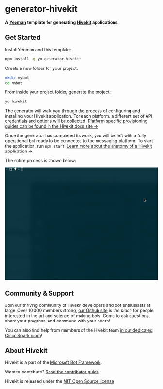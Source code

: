 # generator-hivekit
**A [Yeoman](https://yeoman.io) template for generating [Hivekit](https://npmjs.org/package/hivekit) applications**

## Get Started

Install Yeoman and this template:

```bash
npm install -g yo generator-hivekit
```

Create a new folder for your project:

```bash
mkdir mybot
cd mybot
```

From inside your project folder, generate the project:

```bash
yo hivekit
```

The generator will walk you through the process of configuring and installing your Hivekit application. For each platform, a different set of API credentials and options will be collected.  [Platform specific provisioning guides can be found in the Hivekit docs site &rarr;](https://github.com/texthive/hivekit/blob/main/packages/docs/provisioning/index.md)

Once the generator has completed its work, you will be left with a fully operational bot ready to be connected to the messaging platform.  To start the application, run `npm start`.  [Learn more about the anatomy of a Hivekit application &rarr;](https://github.com/texthive/hivekit/blob/main/packages/docs/advanced.md#anatomy-of-a-hivekit-app)

The entire process is shown below:

![Hivekit Yeoman generator in action](yeoman-generator.gif)

## Community & Support

Join our thriving community of Hivekit developers and bot enthusiasts at large.
Over 10,000 members strong, [our Github site](https://github.com/texthive/hivekit) is
_the place_ for people interested in the art and science of making bots.
Come to ask questions, share your progress, and commune with your peers!

You can also find help from members of the Hivekit team [in our dedicated Cisco Spark room](https://eurl.io/#SyNZuomKx)!

## About Hivekit

Hivekit is a part of the [Microsoft Bot Framework](https://dev.botframework.com).

Want to contribute? [Read the contributor guide](https://github.com/texthive/hivekit/blob/master/CONTRIBUTING.md)

Hivekit is released under the [MIT Open Source license](https://github.com/texthive/hivekit/blob/master/LICENSE.md)